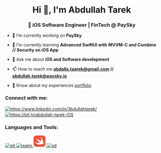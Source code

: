 <h1 align="center">Hi 👋, I'm Abdullah Tarek</h1>
<h3 align="center"> iOS Software Engineer | FinTech @ PaySky</h3>

- 🔭 I’m currently working on **PaySky**

- 🌱 I’m currently learning **Advanced SwiftUI with MVVM-C and Combine // Security on iOS App**

- 💬 Ask me about **iOS and Software development**

- 📫 How to reach me **abdalla.taarek@gmail.com // abdullah.tarek@paysky.io**

- 📄 Know about my experiences [portfolio]([https://drive.google.com/file/d/1QveMJvK0qjmVlmaGRFK8R9PWMrcUUDoj/view?usp=drive_link](https://bit.ly/abdullah-tarek-iOS))

<h3 align="left">Connect with me:</h3>
<p align="left">
<a href="https://www.linkedin.com/in/3bdullahtarek/" target="blank"><img align="center" src="https://raw.githubusercontent.com/rahuldkjain/github-profile-readme-generator/master/src/images/icons/Social/linked-in-alt.svg" alt="https://www.linkedin.com/in/3bdullahtarek/" height="30" width="40" /></a>
<a href="https://bit.ly/abdullah-tarek-iOS" target="blank"><img align="center" src="https://png.pngtree.com/png-vector/20220420/ourmid/pngtree-stylish-gradient-portfolio-logo-vector-icon-representing-single-web-icon-for-portfolio-vector-png-image_45312598.jpg" alt="https://bit.ly/abdullah-tarek-iOS" height="40" width="40" /></a>
</p>

<h3 align="left">Languages and Tools:</h3>
<p align="left"> <a href="https://git-scm.com/" target="_blank" rel="noreferrer"> <img src="https://www.vectorlogo.zone/logos/git-scm/git-scm-icon.svg" alt="git" width="40" height="40"/> </a> <a href="https://realm.io/" target="_blank" rel="noreferrer"> <img src="https://raw.githubusercontent.com/bestofjs/bestofjs-webui/8665e8c267a0215f3159df28b33c365198101df5/public/logos/realm.svg" alt="realm" width="40" height="40"/> </a> <a href="https://developer.apple.com/swift/" target="_blank" rel="noreferrer"> <img src="https://raw.githubusercontent.com/devicons/devicon/master/icons/swift/swift-original.svg" alt="swift" width="40" height="40"/> </a> <a href="https://www.adobe.com/products/xd.html" target="_blank" rel="noreferrer"> <img src="https://cdn.worldvectorlogo.com/logos/adobe-xd.svg" alt="xd" width="40" height="40"/> </a> </p>
